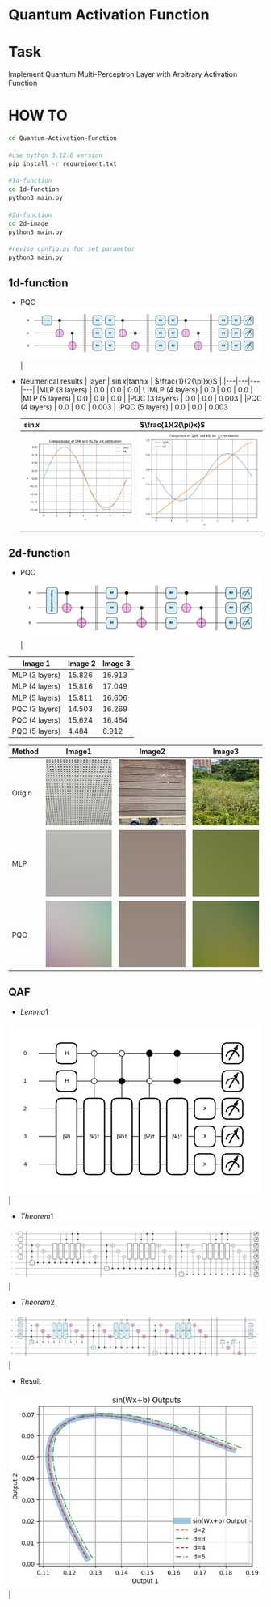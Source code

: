 # Quantum Activation Function

# Task

Implement Quantum Multi-Perceptron Layer with Arbitrary Activation Function

# HOW TO

```bash
cd Quantum-Activation-Function

#use python 3.12.6 version
pip install -r requreiment.txt

#1d-function
cd 1d-function
python3 main.py

#2d-function
cd 2d-image
python3 main.py

#revise config.py for set parameter
python3 main.py
```




## 1d-function
  - PQC
    ![2d](2.2_Comparison_of_ML_and_QML/imgs/pqc_1d_color.png)|


- Neumerical results
  | layer | $\sin{x}$|$\tanh{x}$ | $\frac{1}{2{\pi}x}$ |
  |---|---|---|---|
  |MLP (3 layers) | 0.0 | 0.0 | 0.0| \\
  |MLP (4 layers) | 0.0 | 0.0 | 0.0 |
  |MLP (5 layers) | 0.0 | 0.0 | 0.0 |
  |PQC (3 layers) | 0.0 | 0.0 | 0.003 |
  |PQC (4 layers) | 0.0 | 0.0 | 0.003 |
  |PQC (5 layers) | 0.0 | 0.0 | 0.003 |

   | $\sin{x}$| $\frac{1}{2{\pi}x}$|
   |---|---|
   | ![2d](2.2_Comparison_of_ML_and_QML/imgs/qml_ml_sin.png)| ![2d](2.2_Comparison_of_ML_and_QML/imgs/qml_ml_x.png)| |




## 2d-function

  - PQC
    ![2d](2.2_Comparison_of_ML_and_QML/imgs/pqc_2d_color.png)|


| Image 1 | Image 2 | Image 3 |
|---|---|---|
| MLP (3 layers) | 15.826 | 16.913 | 15.884 |
| MLP (4 layers) | 15.816 | 17.049 | 16.328 |
| MLP (5 layers) | 15.811 | 16.606 | 16.306 |
| PQC (3 layers) | 14.503 | 16.269 | 15.470 |
| PQC (4 layers) | 15.624 | 16.464 | 15.471 |
| PQC (5 layers) | 4.484 | 6.912 | 8.786 |


  |Method | Image1| Image2| Image3|
   |---|---|---|---|
   |Origin|![2d](2.2_Comparison_of_ML_and_QML/2d-image/resize_images/test1.jpg) |![2d](2.2_Comparison_of_ML_and_QML/2d-image/resize_images/test2.jpg) | ![2d](2.2_Comparison_of_ML_and_QML/2d-image/resize_images/test3.jpg)|
   |MLP| ![2d](2.2_Comparison_of_ML_and_QML/imgs/MLP_test_image0.png)| ![2d](2.2_Comparison_of_ML_and_QML/imgs/MLP_test_image1.png)|![2d](2.2_Comparison_of_ML_and_QML/imgs/MLP_test_image2.png) |
   |PQC| ![2d](2.2_Comparison_of_ML_and_QML/imgs/PQC_test_image0.png)| ![2d](2.2_Comparison_of_ML_and_QML/imgs/MLP_test_image1.png)| ![2d](2.2_Comparison_of_ML_and_QML/imgs/PQC_test_image2.png)|



## QAF

- $Lemma1$

![2d](3.3_Experiment/imgs/lemma1.png)|


- $Theorem1$

![2d](3.3_Experiment/imgs/Theorem1.png)|


- $Theorem2$

![2d](3.3_Experiment/imgs/Theorem2.png)|

- Result

![2d](3.3_Experiment/imgs/output.png)|
